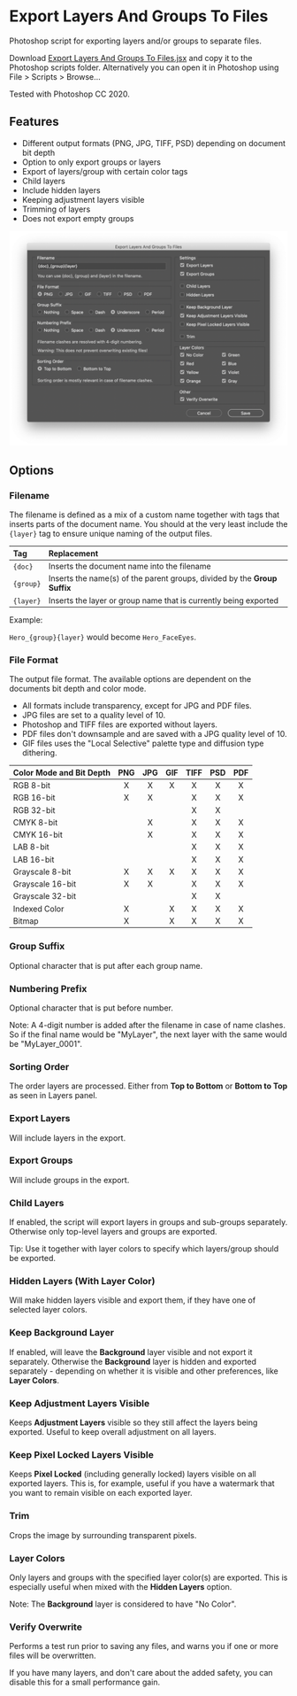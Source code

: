 # Export Layers And Groups To Files

Photoshop script for exporting layers and/or groups to separate files.

Download [Export Layers And Groups To Files.jsx](https://github.com/mortenblaa/photoshop-scripts/raw/master/Export%20Layers%20And%20Groups%20To%20Files/Export%20Layers%20And%20Groups%20To%20Files.jsx) and copy it to the Photoshop scripts folder. Alternatively you can open it in Photoshop using File > Scripts > Browse...

Tested with Photoshop CC 2020.

## Features

- Different output formats (PNG, JPG, TIFF, PSD) depending on document bit depth
- Option to only export groups or layers
- Export of layers/group with certain color tags
- Child layers
- Include hidden layers
- Keeping adjustment layers visible
- Trimming of layers
- Does not export empty groups

![](ScriptUI.png)

## Options

### Filename

The filename is defined as a mix of a custom name together with tags that inserts parts of the document name. You should at the very least include the `{layer}` tag to ensure unique naming of the output files.

| Tag | Replacement |
| :--- | :--- |
| `{doc}` | Inserts the document name into the filename |
| `{group}` | Inserts the name(s) of the parent groups, divided by the **Group Suffix** |
| `{layer}` | Inserts the layer or group name that is currently being exported |

Example: 

`Hero_{group}{layer}` would become `Hero_FaceEyes`.

### File Format

The output file format. The available options are dependent on the documents bit depth and color mode.

- All formats include transparency, except for JPG and PDF files.
- JPG files are set to a quality level of 10.
- Photoshop and TIFF files are exported without layers.
- PDF files don't downsample and are saved with a JPG quality level of 10.
- GIF files uses the "Local Selective" palette type and diffusion type dithering.

| Color Mode and Bit Depth | PNG  | JPG  | GIF  | TIFF | PSD  | PDF  |
| :---                     | :--: | :--: | :--: | :--: | :--: | :--: |
| RGB 8-bit                | X    | X    | X    | X    | X    | X    |
| RGB 16-bit               | X    | X    |      | X    | X    | X    |
| RGB 32-bit               |      |      |      | X    | X    |      |
| CMYK 8-bit               |      | X    |      | X    | X    | X    |
| CMYK 16-bit              |      | X    |      | X    | X    | X    |
| LAB 8-bit                |      |      |      | X    | X    | X    |
| LAB 16-bit               |      |      |      | X    | X    | X    |
| Grayscale 8-bit          | X    | X    | X    | X    | X    | X    |
| Grayscale 16-bit         | X    | X    |      | X    | X    | X    |
| Grayscale 32-bit         |      |      |      | X    | X    |      |
| Indexed Color            | X    |      | X    | X    | X    | X    |
| Bitmap                   | X    |      | X    | X    | X    | X    |

### Group Suffix

Optional character that is put after each group name.

### Numbering Prefix

Optional character that is put before number. 

Note: A 4-digit number is added after the filename in case of name clashes. So if the final name would be "MyLayer", the next layer with the same would be "MyLayer_0001".

### Sorting Order

The order layers are processed. Either from **Top to Bottom** or **Bottom to Top** as seen in Layers panel. 

### Export Layers

Will include layers in the export.

### Export Groups

Will include groups in the export.

### Child Layers

If enabled, the script will export layers in groups and sub-groups separately. Otherwise only top-level layers and groups are exported.

Tip: Use it together with layer colors to specify which layers/group should be exported.

### Hidden Layers (With Layer Color)

Will make hidden layers visible and export them, if they have one of selected layer colors.

### Keep Background Layer

If enabled, will leave the **Background** layer visible and not export it separately. Otherwise the **Background** layer is hidden and exported separately - depending on whether it is visible and other preferences, like **Layer Colors**.

### Keep Adjustment Layers Visible

Keeps **Adjustment Layers** visible so they still affect the layers being exported. Useful to keep overall adjustment on all layers.

### Keep Pixel Locked Layers Visible

Keeps **Pixel Locked** (including generally locked) layers visible on all exported layers. This is, for example, useful if you have a watermark that you want to remain visible on each exported layer.

### Trim

Crops the image by surrounding transparent pixels.

### Layer Colors

Only layers and groups with the specified layer color(s) are exported. This is especially useful when mixed with the **Hidden Layers** option.

Note: The **Background** layer is considered to have "No Color".

### Verify Overwrite

Performs a test run prior to saving any files, and warns you if one or more files will be overwritten.

If you have many layers, and don't care about the added safety, you can disable this for a small performance gain.
